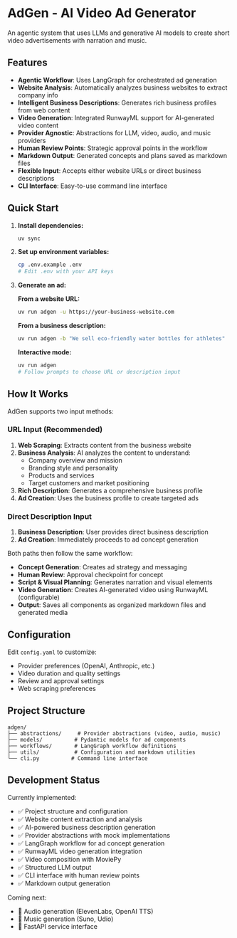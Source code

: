 # AdGen - AI Video Ad Generator

An agentic system that uses LLMs and generative AI models to create short video advertisements with narration and music.

## Features

- **Agentic Workflow**: Uses LangGraph for orchestrated ad generation
- **Website Analysis**: Automatically analyzes business websites to extract company info
- **Intelligent Business Descriptions**: Generates rich business profiles from web content
- **Video Generation**: Integrated RunwayML support for AI-generated video content
- **Provider Agnostic**: Abstractions for LLM, video, audio, and music providers
- **Human Review Points**: Strategic approval points in the workflow
- **Markdown Output**: Generated concepts and plans saved as markdown files
- **Flexible Input**: Accepts either website URLs or direct business descriptions
- **CLI Interface**: Easy-to-use command line interface

## Quick Start

1. **Install dependencies:**

   ```bash
   uv sync
   ```

2. **Set up environment variables:**

   ```bash
   cp .env.example .env
   # Edit .env with your API keys
   ```

3. **Generate an ad:**

   **From a website URL:**

   ```bash
   uv run adgen -u https://your-business-website.com
   ```

   **From a business description:**

   ```bash
   uv run adgen -b "We sell eco-friendly water bottles for athletes"
   ```

   **Interactive mode:**

   ```bash
   uv run adgen
   # Follow prompts to choose URL or description input
   ```

## How It Works

AdGen supports two input methods:

### URL Input (Recommended)

1. **Web Scraping**: Extracts content from the business website
2. **Business Analysis**: AI analyzes the content to understand:
   - Company overview and mission
   - Branding style and personality
   - Products and services
   - Target customers and market positioning
3. **Rich Description**: Generates a comprehensive business profile
4. **Ad Creation**: Uses the business profile to create targeted ads

### Direct Description Input

1. **Business Description**: User provides direct business description
2. **Ad Creation**: Immediately proceeds to ad concept generation

Both paths then follow the same workflow:

- **Concept Generation**: Creates ad strategy and messaging
- **Human Review**: Approval checkpoint for concept
- **Script & Visual Planning**: Generates narration and visual elements
- **Video Generation**: Creates AI-generated video using RunwayML (configurable)
- **Output**: Saves all components as organized markdown files and generated media

## Configuration

Edit `config.yaml` to customize:

- Provider preferences (OpenAI, Anthropic, etc.)
- Video duration and quality settings
- Review and approval settings
- Web scraping preferences

## Project Structure

```
adgen/
├── abstractions/     # Provider abstractions (video, audio, music)
├── models/          # Pydantic models for ad components
├── workflows/       # LangGraph workflow definitions
├── utils/           # Configuration and markdown utilities
└── cli.py          # Command line interface
```

## Development Status

Currently implemented:

- ✅ Project structure and configuration
- ✅ Website content extraction and analysis
- ✅ AI-powered business description generation
- ✅ Provider abstractions with mock implementations
- ✅ LangGraph workflow for ad concept generation
- ✅ RunwayML video generation integration
- ✅ Video composition with MoviePy
- ✅ Structured LLM output
- ✅ CLI interface with human review points
- ✅ Markdown output generation

Coming next:

- 🔲 Audio generation (ElevenLabs, OpenAI TTS)
- 🔲 Music generation (Suno, Udio)
- 🔲 FastAPI service interface
